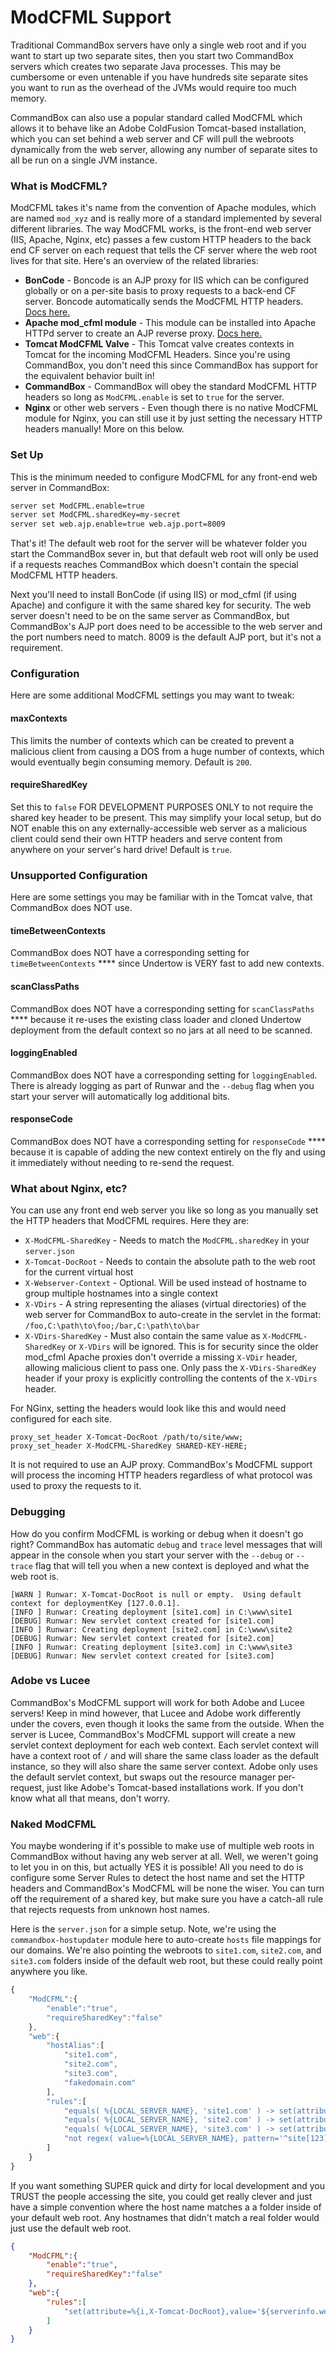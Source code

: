 # ModCFML Support

Traditional CommandBox servers have only a single web root and if you want to start up two separate sites, then you start two CommandBox servers which creates two separate Java processes. This may be cumbersome or even untenable if you have hundreds site separate sites you want to run as the overhead of the JVMs would require too much memory.

CommandBox can also use a popular standard called ModCFML which allows it to behave like an Adobe ColdFusion Tomcat-based installation, which you can set behind a web server and CF will pull the webroots dynamically from the web server, allowing any number of separate sites to all be run on a single JVM instance.

### What is ModCFML?

ModCFML takes it's name from the convention of Apache modules, which are named `mod_xyz` and is really more of a standard implemented by several different libraries. The way ModCFML works, is the front-end web server (IIS, Apache, Nginx, etc) passes a few custom HTTP headers to the back end CF server on each request that tells the CF server where the web root lives for that site. Here's an overview of the related libraries:

* **BonCode** - Boncode is an AJP proxy for IIS which can be configured globally or on a per-site basis to proxy requests to a back-end CF server. Boncode automatically sends the ModCFML HTTP headers. [Docs here.](http://www.boncode.net/boncode-connector)
* **Apache mod\_cfml module** - This module can be installed into Apache HTTPd server to create an AJP reverse proxy. [Docs here.](http://viviotech.github.io/mod_cfml/)
* **Tomcat ModCFML Valve** - This Tomcat valve creates contexts in Tomcat for the incoming ModCFML Headers. Since you're using CommandBox, you don't need this since CommandBox has support for the equivalent behavior built in!
* **CommandBox** - CommandBox will obey the standard ModCFML HTTP headers so long as `ModCFML.enable` is set to `true` for the server.
* **Nginx** or other web servers - Even though there is no native ModCFML module for Nginx, you can still use it by just setting the necessary HTTP headers manually! More on this below.

### Set Up

This is the minimum needed to configure ModCFML for any front-end web server in CommandBox:

```bash
server set ModCFML.enable=true
server set ModCFML.sharedKey=my-secret
server set web.ajp.enable=true web.ajp.port=8009
```

That's it! The default web root for the server will be whatever folder you start the CommandBox sever in, but that default web root will only be used if a requests reaches CommandBox which doesn't contain the special ModCFML HTTP headers.

Next you'll need to install BonCode (if using IIS) or mod\_cfml (if using Apache) and configure it with the same shared key for security. The web server doesn't need to be on the same server as CommandBox, but CommandBox's AJP port does need to be accessible to the web server and the port numbers need to match. 8009 is the default AJP port, but it's not a requirement.

### Configuration

Here are some additional ModCFML settings you may want to tweak:

#### maxContexts

This limits the number of contexts which can be created to prevent a malicious client from causing a DOS from a huge number of contexts, which would eventually begin consuming memory. Default is `200`.

#### requireSharedKey

Set this to `false` FOR DEVELOPMENT PURPOSES ONLY to not require the shared key header to be present. This may simplify your local setup, but do NOT enable this on any externally-accessible web server as a malicious client could send their own HTTP headers and serve content from anywhere on your server's hard drive! Default is `true`.

### **Unsupported Configuration**

Here are some settings you may be familiar with in the Tomcat valve, that CommandBox does NOT use.

#### **timeBetweenContexts**

CommandBox does NOT have a corresponding setting for `timeBetweenContexts` \*\*\*\* since Undertow is VERY fast to add new contexts.

#### **scanClassPaths**

CommandBox does NOT have a corresponding setting for `scanClassPaths` \*\*\*\* because it re-uses the existing class loader and cloned Undertow deployment from the default context so no jars at all need to be scanned.

#### **loggingEnabled**

CommandBox does NOT have a corresponding setting for `loggingEnabled`. There is already logging as part of Runwar and the `--debug` flag when you start your server will automatically log additional bits.

#### **responseCode**

CommandBox does NOT have a corresponding setting for `responseCode` \*\*\*\* because it is capable of adding the new context entirely on the fly and using it immediately without needing to re-send the request.

### What about Nginx, etc?

You can use any front end web server you like so long as you manually set the HTTP headers that ModCFML requires. Here they are:

* `X-ModCFML-SharedKey` - Needs to match the `ModCFML.sharedKey` in your `server.json`
* `X-Tomcat-DocRoot` - Needs to contain the absolute path to the web root for the current virtual host
* `X-Webserver-Context` - Optional. Will be used instead of hostname to group multiple hostnames into a single context
* `X-VDirs` - A string representing the aliases (virtual directories) of the web server for CommandBox to auto-create in the servlet in the format: `/foo,C:\path\to\foo;/bar,C:\path\to\bar`
* `X-VDirs-SharedKey` - Must also contain the same value as `X-ModCFML-SharedKey` or `X-VDirs` will be ignored. This is for security since the older mod\_cfml Apache proxies don't override a missing `X-VDir` header, allowing malicious client to pass one. Only pass the `X-VDirs-SharedKey` header if your proxy is explicitly controlling the contents of the `X-VDirs` header.

For NGinx, setting the headers would look like this and would need configured for each site.

```
proxy_set_header X-Tomcat-DocRoot /path/to/site/www;
proxy_set_header X-ModCFML-SharedKey SHARED-KEY-HERE;
```

It is not required to use an AJP proxy. CommandBox's ModCFML support will process the incoming HTTP headers regardless of what protocol was used to proxy the requests to it.

### Debugging

How do you confirm ModCFML is working or debug when it doesn't go right? CommandBox has automatic `debug` and `trace` level messages that will appear in the console when you start your server with the `--debug` or `--trace` flag that will tell you when a new context is deployed and what the web root is.

```
[WARN ] Runwar: X-Tomcat-DocRoot is null or empty.  Using default context for deploymentKey [127.0.0.1].
[INFO ] Runwar: Creating deployment [site1.com] in C:\www\site1
[DEBUG] Runwar: New servlet context created for [site1.com]
[INFO ] Runwar: Creating deployment [site2.com] in C:\www\site2
[DEBUG] Runwar: New servlet context created for [site2.com]
[INFO ] Runwar: Creating deployment [site3.com] in C:\www\site3
[DEBUG] Runwar: New servlet context created for [site3.com]
```

### Adobe vs Lucee

CommandBox's ModCFML support will work for both Adobe and Lucee servers! Keep in mind however, that Lucee and Adobe work differently under the covers, even though it looks the same from the outside. When the server is Lucee, CommandBox's ModCFML support will create a new servlet context deployment for each web context. Each servlet context will have a context root of `/` and will share the same class loader as the default instance, so they will also share the same server context. Adobe only uses the default servlet context, but swaps out the resource manager per-request, just like Adobe's Tomcat-based installations work. If you don't know what all that means, don't worry.

### Naked ModCFML

You maybe wondering if it's possible to make use of multiple web roots in CommandBox without having any web server at all. Well, we weren't going to let you in on this, but actually YES it is possible! All you need to do is configure some Server Rules to detect the host name and set the HTTP headers and CommandBox's ModCFML will be none the wiser. You can turn off the requirement of a shared key, but make sure you have a catch-all rule that rejects requests from unknown host names.

Here is the `server.json` for a simple setup. Note, we're using the `commandbox-hostupdater` module here to auto-create `hosts` file mappings for our domains. We're also pointing the webroots to `site1.com`, `site2.com`, and `site3.com` folders inside of the default web root, but these could really point anywhere you like.

```javascript
{
    "ModCFML":{
        "enable":"true",
        "requireSharedKey":"false"
    },
    "web":{
        "hostAlias":[
            "site1.com",
            "site2.com",
            "site3.com",
            "fakedomain.com"
        ],
        "rules":[
            "equals( %{LOCAL_SERVER_NAME}, 'site1.com' ) -> set(attribute=%{i,X-Tomcat-DocRoot},value='${serverinfo.webroot}site1.com')",
            "equals( %{LOCAL_SERVER_NAME}, 'site2.com' ) -> set(attribute=%{i,X-Tomcat-DocRoot},value='${serverinfo.webroot}site2.com')",
            "equals( %{LOCAL_SERVER_NAME}, 'site3.com' ) -> set(attribute=%{i,X-Tomcat-DocRoot},value='${serverinfo.webroot}site3.com')",
            "not regex( value=%{LOCAL_SERVER_NAME}, pattern='^site[123]\\.com$', case-sensitive=false ) -> set-error(401)"
        ]
    }
}
```

If you want something SUPER quick and dirty for local development and you TRUST the people accessing the site, you could get really clever and just have a simple convention where the host name matches a a folder inside of your default web root. Any hostnames that didn't match a real folder would just use the default web root.

```json
{
    "ModCFML":{
        "enable":"true",
        "requireSharedKey":"false"
    },
    "web":{
        "rules":[
            "set(attribute=%{i,X-Tomcat-DocRoot},value='${serverinfo.webroot}%{LOCAL_SERVER_NAME}')"
        ]
    }
}
```
